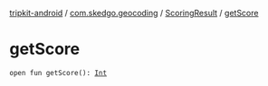 [tripkit-android](../../index.md) / [com.skedgo.geocoding](../index.md) / [ScoringResult](index.md) / [getScore](./get-score.md)

# getScore

`open fun getScore(): `[`Int`](https://kotlinlang.org/api/latest/jvm/stdlib/kotlin/-int/index.html)
